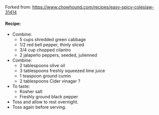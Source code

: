 Forked from: https://www.chowhound.com/recipes/easy-spicy-coleslaw-31414

#### Recipe:
- Combine:
  - 5 cups shredded green cabbage
  - 1/2 red bell pepper, thinly sliced
  - 3/4 cup chopped cilantro
  - 2 jalapeño peppers, seeded, julienned
- Combine:
  - 2 tablespoons olive oil
  - 3 tablespoons freshly squeezed lime juice
  - 1 teaspoon ground cumin
  - 2 tablespoons Cider vinagar ?
- To taste:
  - Kosher salt
  - Freshly ground black pepper
- Toss and allow to rest overnight.
- Toss again before serving.
